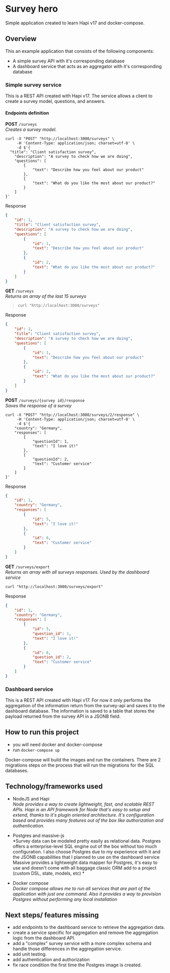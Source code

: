 # Survey hero

Simple application created to learn Hapi v17 and docker-compose.

## Overview

This an example application that consists of the following components:

- A simple survey API with it's corresponding database
- A dashboard service that acts as an aggregator with it's corresponding database

### Simple survey service

This is a REST API created with Hapi v17. The service allows a client to create a survey model, questions, and answers.

#### Endpoints definition

**POST** `/surveys`  
*Creates a survey model.*

```
curl -X "POST" "http://localhost:3000/surveys" \
     -H 'Content-Type: application/json; charset=utf-8' \
     -d $'{
  "title": "Client satisfaction survey",
    "description": "A survey to check how we are doing",
    "questions": [
        {
            "text": "Describe how you feel about our product"
        },
        {
            "text": "What do you like the most about our product?"
        }
    ]
}'
```

Response

```json
{
    "id": 1,
    "title": "Client satisfaction survey",
    "description": "A survey to check how we are doing",
    "questions": [
        {
            "id": 1,
            "text": "Describe how you feel about our product"
        },
        {
            "id": 2,
            "text": "What do you like the most about our product?"
        }
    ]
}
```

**GET** `/surveys`  
*Returns an array of the last 15 surveys*

>`curl "http://localhost:3000/surveys"`

Response

```json
{
    "id": 1,
    "title": "Client satisfaction survey",
    "description": "A survey to check how we are doing",
    "questions": [
        {
            "id": 1,
            "text": "Describe how you feel about our product"
        },
        {
            "id": 2,
            "text": "What do you like the most about our product?"
        }
    ]
}
```

**POST** `/surveys/{survey id}/response`  
*Saves the response of a survey*

```
curl -X "POST" "http://localhost:3000/surveys/2/response" \
     -H 'Content-Type: application/json; charset=utf-8' \
     -d $'{
    "country": "Germany",
    "responses": [
        {
            "questionId": 1,
            "text": "I love it!"
        },
        {
            "questionId": 2,
            "text": "Customer service"
        }
    ]
}'
```

Response

```json
{
    "id": 1,
    "country": "Germany",
    "responses": [
        {
            "id": 5,
            "text": "I love it!"
        },
        {
            "id": 6,
            "text": "Customer service"
        }
    ]
}
```

**GET** `/surveys/export`  
*Returns an array with all surveys responses. Used by the dashboard service*

`curl "http://localhost:3000/surveys/export"`

Response

```json
{
    "id": 1,
    "country": "Germany",
    "responses": [
        {
            "id": 5,
            "question_id": 1,
            "text": "I love it!"
        },
        {
            "id": 6,
            "question_id": 2,
            "text": "Customer service"
        }
    ]
}
```

### Dashboard service

This is a REST API created with Hapi v17.
For now it only performs the aggregation of the information return from the survey-api and saves it to the dashboard database.
The information is saved to a table that stores the payload returned from the survey API in a JSONB field.

## How to run this project

- you will need docker and docker-compose
- run `docker-compose up`

Docker-compose will build the images and run the containers.
There are 2 migrations steps on the process that will run the migrations for the SQL databases.

## Technology/frameworks used

- NodeJS and Hapi  
    *Node provides a way to create lightweight, fast, and scalable REST APIs.
    Hapi is an API framework for Node that's easy to setup and extend, thanks to it's plugin oriented architecture. It's configuration based and provides many features out of the box like authorization and authentication.*

- Postgres and massive-js  
    *Survey data can be modeled pretty easily as relational data. Postgres offers a enterprise-level SQL engine out of the box without too much configuration. I also choose Postgres due to my experience with it and the JSONB capabilities that I planned to use on the dashboard service
    Massive provides a lightweight data mapper for Postgres, it's easy to use and doesn't come with all baggage classic ORM add to a project (custom DSL, state, models, etc) *

- Docker compose  
    *Docker compose allows me to run all services that are part of the application with just one command. Also it provides a way to provision Postgres without performing any local installation*

## Next steps/ features missing

- add endpoints to the dashboard service to retrieve the aggregation data.
- create a service specific for aggregation and remove the aggregation logic from the dashboard API.
- add a "complex" survey service with a more complex schema and handle those differences in the aggregation service.
- add unit testing.
- add authentication and authorization
- fix race condition the first time the Postgres image is created.
